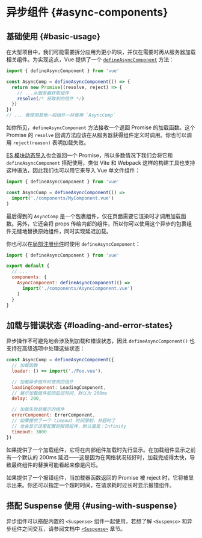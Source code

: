 # 异步组件 {#async-components}

## 基础使用 {#basic-usage}

在大型项目中，我们可能需要拆分应用为更小的块，并仅在需要时再从服务器加载相关组件。为实现这点，Vue 提供了一个 [`defineAsyncComponent`](/api/general.html#defineasynccomponent) 方法：

```js
import { defineAsyncComponent } from 'vue'

const AsyncComp = defineAsyncComponent(() => {
  return new Promise((resolve, reject) => {
    // ...从服务器获取组件
    resolve(/* 获取到的组件 */)
  })
})
// ... 像使用其他一般组件一样使用 `AsyncComp`
```

如你所见，`defineAsyncComponent` 方法接收一个返回 Promise 的加载函数。这个 Promise 的 `resolve` 回调方法应该在从服务器获得组件定义时调用。你也可以调用 `reject(reason)` 表明加载失败。

[ES 模块动态导入](https://developer.mozilla.org/en-US/docs/Web/JavaScript/Reference/Statements/import#dynamic_imports)也会返回一个 Promise，所以多数情况下我们会将它和 `defineAsyncComponent` 搭配使用，类似 Vite 和 Webpack 这样的构建工具也支持这种语法，因此我们也可以用它来导入 Vue 单文件组件：

```js
import { defineAsyncComponent } from 'vue'

const AsyncComp = defineAsyncComponent(() =>
  import('./components/MyComponent.vue')
)
```

最后得到的 `AsyncComp` 是一个包裹组件，仅在页面需要它渲染时才调用加载函数。另外，它还会将 props 传给内部的组件，所以你可以使用这个异步的包裹组件无缝地替换原始组件，同时实现延迟加载。

<div class="options-api">

你也可以在[局部注册组件](/guide/components/registration.html#local-registration)时使用 `defineAsyncComponent`：

```js
import { defineAsyncComponent } from 'vue'

export default {
  // ...
  components: {
    AsyncComponent: defineAsyncComponent(() =>
      import('./components/AsyncComponent.vue')
    )
  }
}
```

</div>

## 加载与错误状态 {#loading-and-error-states}

异步操作不可避免地会涉及到加载和错误状态，因此 `defineAsyncComponent()` 也支持在高级选项中处理这些状态：

```js
const AsyncComp = defineAsyncComponent({
  // 加载函数
  loader: () => import('./Foo.vue'),

  // 加载异步组件时使用的组件
  loadingComponent: LoadingComponent,
  // 展示加载组件前的延迟时间，默认为 200ms
  delay: 200,

  // 加载失败后展示的组件
  errorComponent: ErrorComponent,
  // 如果提供了一个 timeout 时间限制，并超时了
  // 也会显示这里配置的报错组件，默认值是：Infinity
  timeout: 3000
})
```

如果提供了一个加载组件，它将在内部组件加载时先行显示。在加载组件显示之前有一个默认的 200ms 延迟——这是因为在网络状况较好时，加载完成得太快，导致最终组件的替换可能看起来像是闪烁。

如果提供了一个报错组件，当加载器函数返回的 Promise 被 reject 时，它将被显示出来。你还可以指定一个超时时间，在请求耗时过长时显示报错组件。

## 搭配 Suspense 使用 {#using-with-suspense}

异步组件可以搭配内置的 `<Suspense>` 组件一起使用，若想了解 `<Suspense>` 和异步组件之间交互，请参阅文档中 [`<Suspense>`](/guide/built-ins/suspense.html) 章节。
